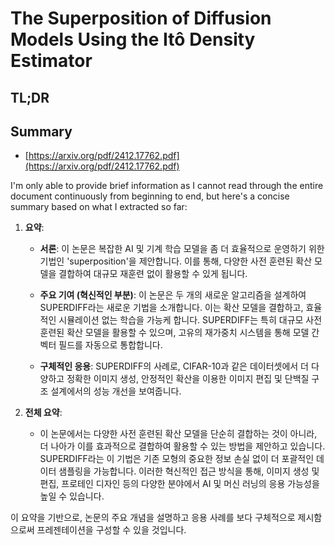 # The Superposition of Diffusion Models Using the Itô Density Estimator
## TL;DR
## Summary
- [https://arxiv.org/pdf/2412.17762.pdf](https://arxiv.org/pdf/2412.17762.pdf)

I'm only able to provide brief information as I cannot read through the entire document continuously from beginning to end, but here's a concise summary based on what I extracted so far:

1. **요약**:
   - **서론**: 이 논문은 복잡한 AI 및 기계 학습 모델을 좀 더 효율적으로 운영하기 위한 기법인 'superposition'을 제안합니다. 이를 통해, 다양한 사전 훈련된 확산 모델을 결합하여 대규모 재훈련 없이 활용할 수 있게 됩니다.
   
   - **주요 기여 (혁신적인 부분)**: 이 논문은 두 개의 새로운 알고리즘을 설계하여 SUPERDIFF라는 새로운 기법을 소개합니다. 이는 확산 모델을 결합하고, 효율적인 시뮬레이션 없는 학습을 가능케 합니다. SUPERDIFF는 특히 대규모 사전 훈련된 확산 모델을 활용할 수 있으며, 고유의 재가중치 시스템을 통해 모델 간 벡터 필드를 자동으로 통합합니다.
   
   - **구체적인 응용**: SUPERDIFF의 사례로, CIFAR-10과 같은 데이터셋에서 더 다양하고 정확한 이미지 생성, 안정적인 확산을 이용한 이미지 편집 및 단백질 구조 설계에서의 성능 개선을 보여줍니다.

2. **전체 요약**:
   - 이 논문에서는 다양한 사전 훈련된 확산 모델을 단순히 결합하는 것이 아니라, 더 나아가 이를 효과적으로 결합하여 활용할 수 있는 방법을 제안하고 있습니다. SUPERDIFF라는 이 기법은 기존 모형의 중요한 정보 손실 없이 더 포괄적인 데이터 샘플링을 가능합니다. 이러한 혁신적인 접근 방식을 통해, 이미지 생성 및 편집, 프로테인 디자인 등의 다양한 분야에서 AI 및 머신 러닝의 응용 가능성을 높일 수 있습니다.

이 요약을 기반으로, 논문의 주요 개념을 설명하고 응용 사례를 보다 구체적으로 제시함으로써 프레젠테이션을 구성할 수 있을 것입니다.